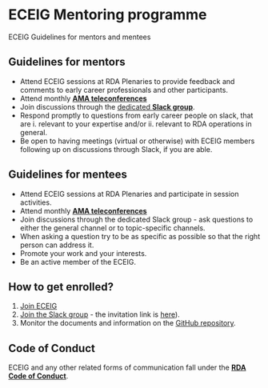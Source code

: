 # ECEIG Mentoring programme
ECEIG Guidelines for mentors and mentees

## Guidelines for mentors
- Attend ECEIG sessions at RDA Plenaries to provide feedback and comments to early career professionals and other participants.
- Attend monthly [**AMA teleconferences**](https://iu.zoom.us/j/6703697984?pwd=&status=success)
- Join discussions through the [dedicated **Slack group**](https://rda-eceig.slack.com/).
- Respond promptly to questions from early career people on slack, that are
    i. relevant to your expertise and/or
    ii. relevant to RDA operations in general.
- Be open to having meetings (virtual or otherwise) with ECEIG members following up on discussions through Slack, if you are able.

## Guidelines for mentees
- Attend ECEIG sessions at RDA Plenaries and participate in session activities.
- Attend monthly [**AMA teleconferences**](https://iu.zoom.us/j/6703697984?pwd=&status=success)
- Join discussions through the dedicated Slack group - ask questions to either the general channel or to topic-specific channels.
- When asking a question try to be as specific as possible so that the right person can address it.
- Promote your work and your interests.
- Be an active member of the ECEIG.

## How to get enrolled?
1. [Join ECEIG](https://www.rd-alliance.org/groups/early-career-and-engagement-ig)
2. [Join the Slack group](https://rda-eceig.slack.com/) - the invitation link is [here](https://join.slack.com/t/rda-eceig/shared_invite/enQtMzAwMzA0NzQxMjE2LWMxMWJhZmMyM2VhOWE2YmE2NjMyZTUxNWI4NTNiMjY2ZjQ1YWUzNjNiMDY4ZDkzZmZmMDE2ZGNkNWYwOTlmMWU)).
3. Monitor the documents and information on the [GitHub repository](https://github.com/fpsom/rda-eceig).

## Code of Conduct
ECEIG and any other related forms of communication fall under the [**RDA Code of Conduct**](https://www.rd-alliance.org/group/rda-council-private/outcomes/draft-comment-rda-code-conduct).
